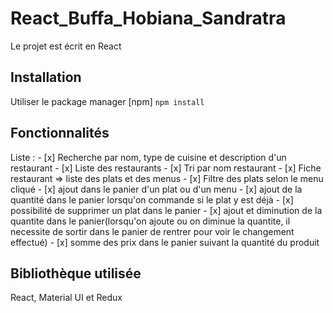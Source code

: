 # React_Buffa_Hobiana_Sandratra
Le projet est écrit en React

## Installation
Utiliser le package manager [npm]
``npm install``

## Fonctionnalités
Liste : -  [x] Recherche par nom, type de cuisine et description d'un restaurant
       -  [x] Liste des restaurants
       -  [x] Tri par nom restaurant
       -  [x] Fiche restaurant => liste des plats et des menus
       -  [x] Filtre des plats selon le menu cliqué
       -  [x] ajout dans le panier d'un plat ou d'un menu
       -  [x] ajout de la quantité dans le panier lorsqu'on commande si le plat y est déjà
       -  [x] possibilité de supprimer un plat dans le panier
       -  [x] ajout et diminution de la quantite dans le panier(lorsqu'on ajoute ou on diminue la quantite, il necessite de sortir dans le panier de rentrer pour voir le changement        effectué)
       -  [x] somme des prix dans le panier suivant la quantité du produit

## Bibliothèque utilisée
React, Material UI et Redux


